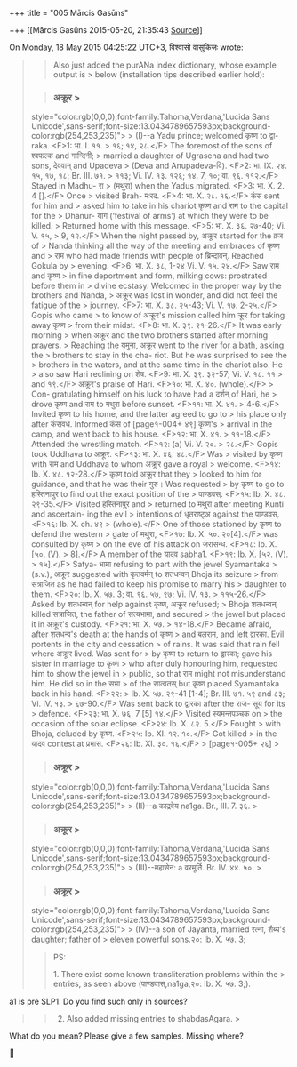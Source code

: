 +++
title = "005 Mārcis Gasūns"

+++
[[Mārcis Gasūns	2015-05-20, 21:35:43 [Source](https://groups.google.com/g/samskrita/c/i_pcVJn7_rM)]]



  
  
On Monday, 18 May 2015 04:25:22 UTC+3, विश्वासो वासुकिजः wrote:

> 
> > 
> > Also just added the purANa index dictionary, whose example output is > below (installation tips described earlier hold):  
>   
> > ### अक्रूर >
>  style="color:rgb(0,0,0);font-family:Tahoma,Verdana,'Lucida Sans Unicode',sans-serif;font-size:13.0434789657593px;background-color:rgb(254,253,235)"> >
> (I)--a Yadu prince; welcomed कृष्ण to द्वा- raka. \<F>1: भा. I. ११. > १६; १४, २८.\</F> The foremost of the sons of श्वफल्क and गान्दिनी; > married a daughter of Ugrasena and had two sons, देववान् and Upadeva > (Deva and Anupadeva-वि). \<F>2: भा. IX. २४. १५, १७, १८; Br. III. ७१. > ११३; Vi. IV. १३. १२६; १४. 7, १०; वा. ९६. ११२.\</F> Stayed in Madhu- रा > (मथुरा) when the Yadus migrated. \<F>3: भा. X. 2. 4 \[\].\</F> Once > visited Brah- मःरद. \<F>4: भा. X. २८. १६.\</F> कंस sent for him and > asked him to take in his chariot कृष्ण and राम to the capital for the > Dhanur- याग (‘festival of arms’) at which they were to be killed. > Returned home with this message. \<F>5: भा. X. ३६. २७-40; Vi. V. १५, > 9, १२.\</F> When the night passed by, अक्रूर started for the व्रज of > Nanda thinking all the way of the meeting and embraces of कृष्ण and > राम who had made friends with people of ब्रिन्दावन्. Reached Gokula by > evening. \<F>6: भा. X. ३८, 1-२४ Vi. V. १५. २४.\</F> Saw राम and कृष्ण > in fine deportment and form, milking cows: prostrated before them in > divine ecstasy. Welcomed in the proper way by the brothers and Nanda, > अक्रूर was lost in wonder, and did not feel the fatigue of the > journey. \<F>7: भा. X. ३८. २५-43; Vi. V. १७. 2-२५.\</F> Gopis who came > to know of अक्रूर's mission called him क्रूर for taking away कृष्ण > from their midst. \<F>8: भा. X. ३९. २१-26.\</F> It was early morning > when अक्रूर and the two brothers started after morning prayers. > Reaching the यमुना, अक्रूर went to the river for a bath, asking the > brothers to stay in the cha- riot. But he was surprised to see the > brothers in the waters, and at the same time in the chariot also. He > also saw Hari reclining on शेष. \<F>9: भा. X. ३९. ३२-57; Vi. V. १८. ११ > and १९.\</F> अक्रूर's praise of Hari. \<F>१०: भा. X. ४०. (whole).\</F> > Con- gratulating himself on his luck to have had a दर्शन् of Hari, he > drove कृष्ण and राम to मथुरा before sunset. \<F>११: भा. X. ४१. > 4-6.\</F> Invited कृष्ण to his home, and the latter agreed to go to > his place only after कंसवध. Informed कंस of \[page१-004+ ४९\] कृष्ण's > arrival in the camp, and went back to his house. \<F>१२: भा. X. ४१. > ११-18.\</F> Attended the wrestling match. \<F>१२: (a) Vi. V. २०. > २८.\</F> Gopis took Uddhava to अक्रूर. \<F>१३: भा. X. ४६. ४८.\</F> Was > visited by कृष्ण with राम and Uddhava to whom अक्रूर gave a royal > welcome. \<F>१४: Ib. X. ४८. १२-28.\</F> कृष्ण told अक्रूर that they > looked to him for guidance, and that he was their गुरु। Was requested > by कृष्ण to go to हस्तिनापुर to find out the exact position of the > पाण्डवस्. \<F>१५: Ib. X. ४८. २९-35.\</F> Visited हस्तिनापुर and > returned to मथुरा after meeting Kunti and ascertain- ing the evil > intentions of धृतराष्टृअ against the पाण्डवस्. \<F>१६: Ib. X. ch. ४९ > (whole).\</F> One of those stationed by कृष्ण to defend the western > gate of मथुरा, \<F>१७: Ib. X. ५०. २०\[4\].\</F> was consulted by कृष्ण > on the eve of his attack on जरासन्ध. \<F>१८: Ib. X. \[५०. (V). > 8\].\</F> A member of the यादव sabha1. \<F>१९: Ib. X. \[५२. (V). > १५\].\</F> Satya- भामा refusing to part with the jewel Syamantaka > (s.v.), अक्रूर suggested with कृतवर्मन् to शतधन्वन् Bhoja its seizure > from सत्राजित as he had failed to keep his promise to marry his > daughter to them. \<F>२०: Ib. X. ५७. 3; वा. ९६. ५७, ९७; Vi. IV. १३. > ११५-26.\</F> Asked by शतधन्वन् for help against कृष्ण, अक्रूर refused; > Bhoja शतधन्वन् killed सत्राजित, the father of सत्यभामा, and secured > the jewel but placed it in अक्रूर's custody. \<F>२१: भा. X. ५७. > १४-18.\</F> Became afraid, after शतधन्व's death at the hands of कृष्ण > and बलराम, and left द्वारका. Evil portents in the city and cessation > of rains. It was said that rain fell where अक्रूर lived. Was sent for > by कृष्ण to return to द्वारका; gave his sister in marriage to कृष्ण > who after duly honouring him, requested him to show the jewel in > public, so that राम might not misunderstand him. He did so in the सभा > of the सात्वतस् but कृष्ण placed Syamantaka back in his hand. \<F>२२: > Ib. X. ५७. २९-41 \[1-4\]; Br. III. ७१. ५९ and ८३; Vi. IV. १३. > ६७-90.\</F> Was sent back to द्वारका after the राज- सूय for its > defence. \<F>२३: भा. X. ७६. 7 \[5\] १४.\</F> Visited स्यमन्तपञ्चक on > the occasion of the solar eclipse. \<F>२४: Ib. X. ८२. 5.\</F> Fought > with Bhoja, deluded by कृष्ण. \<F>२५: Ib. XI. १२. १०.\</F> Got killed > in the यादव contest at प्रभास. \<F>२६: Ib. XI. ३०. १६.\</F> > \[page१-005+ २६\] >
> 
> > ### अक्रूर >
>  style="color:rgb(0,0,0);font-family:Tahoma,Verdana,'Lucida Sans Unicode',sans-serif;font-size:13.0434789657593px;background-color:rgb(254,253,235)"> >
> (II)--a काद्रवेय na1ga. Br., III. 7. ३६. >
> 
> > ### अक्रूर >
>  style="color:rgb(0,0,0);font-family:Tahoma,Verdana,'Lucida Sans Unicode',sans-serif;font-size:13.0434789657593px;background-color:rgb(254,253,235)"> >
> (III)--महासेन: a वरमूर्ति. Br. IV. ४४. ५०. >
> 
> > ### अक्रूर >
>  style="color:rgb(0,0,0);font-family:Tahoma,Verdana,'Lucida Sans Unicode',sans-serif;font-size:13.0434789657593px;background-color:rgb(254,253,235)"> >
> (IV)--a son of Jayanta, married रत्ना, शैब्य's daughter; father of > eleven powerful sons.२०: Ib. X. ५७. 3;
> > 
> > 
> > 
> >   
> > 
> > 
> >   
> > 
> > 
> > 
> > PS:
> > 
> > 
> > 1\. There exist some known transliteration problems within the > entries, as seen above (पाण्डवास्,na1ga,२०: Ib. X. ५७. 3;).
> > 
> > 
> > 

a1 is pre SLP1. Do you find such only in sources?



> 
> > 
> >   
> > 
> > 

> 
> > 
> > 
> > 2. Also added missing entries to shabdasAgara. >
> 
> > 
> > 

> 
> > 

What do you mean? Please give a few samples. Missing where?



> 
> > 
> >   
> > 
> > 
> >   
> > 
> > 



